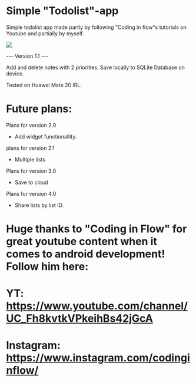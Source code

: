 # Simple "Todolist"-app

Simple todolist app made partly by following "Coding in flow"s tutorials on Youtube and partially by myself.

![](https://im.ezgif.com/tmp/ezgif-1-29fd14bf5c0f.gif)

--- Version 1.1 ---

Add and delete notes with 2 priorities. 
Save locally to SQLite Database on device. 

Tested on Huawei Mate 20 IRL.


# Future plans:

Plans for version 2.0
- Add widget functionallity.

plans for version 2.1
- Multiple lists

Plans for version 3.0
- Save to cloud

Plans for version 4.0
- Share lists by list ID.

# Huge thanks to "Coding in Flow" for great youtube content when it comes to android development! Follow him here:

# YT: https://www.youtube.com/channel/UC_Fh8kvtkVPkeihBs42jGcA
# Instagram: https://www.instagram.com/codinginflow/
